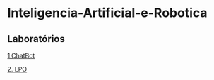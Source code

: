 # Inteligencia-Artificial-e-Robotica

## Laboratórios 

[1.ChatBot](https://github.com/EduardoAVicente/Inteligencia-Artificial-e-Robotica/tree/main/ChatBot)

[2. LPO](https://github.com/EduardoAVicente/Inteligencia-Artificial-e-Robotica/tree/main/Logica-de-primeira-ordem)
